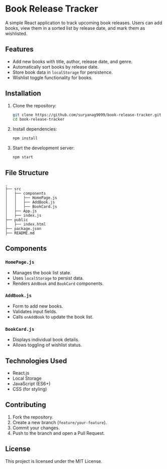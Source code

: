 # Book Release Tracker

A simple React application to track upcoming book releases. Users can add books, view them in a sorted list by release date, and mark them as wishlisted.

## Features
- Add new books with title, author, release date, and genre.
- Automatically sort books by release date.
- Store book data in `localStorage` for persistence.
- Wishlist toggle functionality for books.

## Installation

1. Clone the repository:
   ```sh
   git clone https://github.com/suryanag9099/book-release-tracker.git
   cd book-release-tracker
   ```

2. Install dependencies:
   ```sh
   npm install
   ```

3. Start the development server:
   ```sh
   npm start
   ```

## File Structure
```
.
├── src
│   ├── components
│   │   ├── HomePage.js
│   │   ├── AddBook.js
│   │   ├── BookCard.js
│   ├── App.js
│   ├── index.js
├── public
│   ├── index.html
├── package.json
├── README.md
```

## Components
### `HomePage.js`
- Manages the book list state.
- Uses `localStorage` to persist data.
- Renders `AddBook` and `BookCard` components.

### `AddBook.js`
- Form to add new books.
- Validates input fields.
- Calls `onAddBook` to update the book list.

### `BookCard.js`
- Displays individual book details.
- Allows toggling of wishlist status.

## Technologies Used
- React.js
- Local Storage
- JavaScript (ES6+)
- CSS (for styling)

## Contributing
1. Fork the repository.
2. Create a new branch (`feature/your-feature`).
3. Commit your changes.
4. Push to the branch and open a Pull Request.

## License
This project is licensed under the MIT License.
